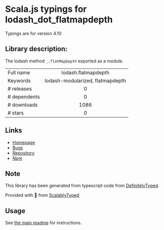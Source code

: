
# Scala.js typings for lodash_dot_flatmapdepth

Typings are for version 4.10

## Library description:
The lodash method `_.flatMapDepth` exported as a module.

|                    |                 |
| ------------------ | :-------------: |
| Full name          | lodash.flatmapdepth |
| Keywords           | lodash-modularized, flatmapdepth |
| # releases         | 0 |
| # dependents       | 0 |
| # downloads        | 1086 |
| # stars            | 0 |

## Links
- [Homepage](https://lodash.com/)
- [Bugs](https://github.com/lodash/lodash/issues)
- [Repository](https://github.com/lodash/lodash)
- [Npm](https://www.npmjs.com/package/lodash.flatmapdepth)
    


## Note
This library has been generated from typescript code from [DefinitelyTyped](https://definitelytyped.org).

Provided with :purple_heart: from [ScalablyTyped](https://github.com/oyvindberg/ScalablyTyped)

## Usage
See [the main readme](../../readme.md) for instructions.


